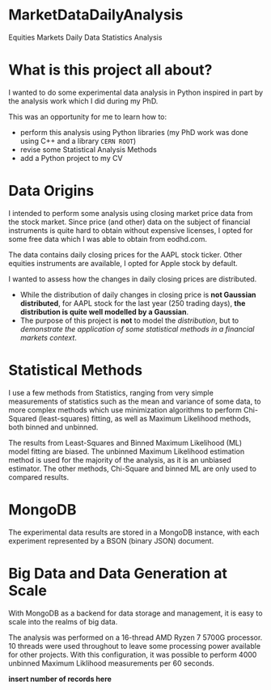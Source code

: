 # MarketDataDailyAnalysis
Equities Markets Daily Data Statistics Analysis

# What is this project all about?

I wanted to do some experimental data analysis in Python inspired in part by the analysis work which I did during my PhD.

This was an opportunity for me to learn how to:

- perform this analysis using Python libraries (my PhD work was done using C++ and a library `CERN ROOT`)
- revise some Statistical Analysis Methods
- add a Python project to my CV


# Data Origins

I intended to perform some analysis using closing market price data from the stock market. Since price (and other) data on the subject of financial instruments is quite hard to obtain without expensive licenses, I opted for some free data which I was able to obtain from eodhd.com.

The data contains daily closing prices for the AAPL stock ticker. Other equities instruments are available, I opted for Apple stock by default.

I wanted to assess how the changes in daily closing prices are distributed.

- While the distribution of daily changes in closing price is **not Gaussian distributed**, for AAPL stock for the last year (250 trading days), **the distribution is quite well modelled by a Gaussian**.
- The purpose of this project is **not** to model the *distribution*, but to *demonstrate the application of some statistical methods in a financial markets context*.


# Statistical Methods

I use a few methods from Statistics, ranging from very simple measurements of statistics such as the mean and variance of some data, to more complex methods which use minimization algorithms to perform Chi-Squared (least-squares) fitting, as well as Maximum Likelihood methods, both binned and unbinned.

The results from Least-Squares and Binned Maximum Likelihood (ML) model fitting are biased. The unbinned Maximum Likelihood estimation method is used for the majority of the analysis, as it is an unbiased estimator. The other methods, Chi-Square and binned ML are only used to compared results.


# MongoDB

The experimental data results are stored in a MongoDB instance, with each experiment represented by a BSON (binary JSON) document.

# Big Data and Data Generation at Scale

With MongoDB as a backend for data storage and management, it is easy to scale into the realms of big data.

The analysis was performed on a 16-thread AMD Ryzen 7 5700G processor. 10 threads were used throughout to leave some processing power available for other projects. With this configuration, it was possible to perform 4000 unbinned Maximum Liklihood measurements per 60 seconds.

**insert number of records here**
